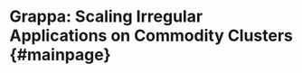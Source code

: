 Grappa: Scaling Irregular Applications on Commodity Clusters {#mainpage}
=================================================

